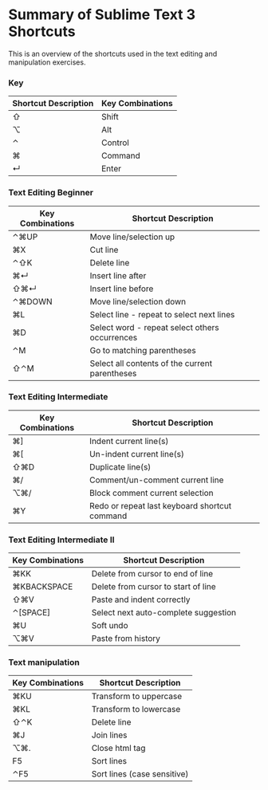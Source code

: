 # Summary of Sublime Text 3 Shortcuts

This is an overview of the shortcuts used in the text editing and manipulation exercises.

### Key
| Shortcut Description            | Key Combinations         |
| ------------------------------- | ------------------------ |
| ⇧ | Shift | 
| ⌥ | Alt | 
| ⌃ | Control |
| ⌘ | Command |
| ↵ | Enter |

### Text Editing Beginner
|      Key Combinations           |   Shortcut Description      |
| ------------------------------- | ------------------------ |
| ⌃⌘UP | Move line/selection up |
| ⌘X | Cut line |
| ⌃⇧K | Delete line
| ⌘↵ | Insert line after |
| ⇧⌘↵ | Insert line before |
| ⌃⌘DOWN | Move line/selection down |
| ⌘L | Select line - repeat to select next lines |
| ⌘D | Select word - repeat select others occurrences |
| ⌃M | Go to matching parentheses |
| ⇧⌃M | Select all contents of the current parentheses |

### Text Editing Intermediate
|      Key Combinations           |   Shortcut Description      |
| ------------------------------- | ------------------------ |
| ⌘] | Indent current line(s) |
| ⌘[ | Un-indent current line(s) |
| ⇧⌘D | Duplicate line(s) |
| ⌘/ | Comment/un-comment current line |
| ⌥⌘/ | Block comment current selection |
| ⌘Y | Redo or repeat last keyboard shortcut command |

### Text Editing Intermediate II
|      Key Combinations           |   Shortcut Description      |
| ------------------------------- | ------------------------ |
| ⌘KK | Delete from cursor to end of line |
| ⌘KBACKSPACE | Delete from cursor to start of line |
| ⇧⌘V | Paste and indent correctly |
| ⌃[SPACE] | Select next auto-complete suggestion |
| ⌘U | Soft undo |
| ⌥⌘V | Paste from history |

### Text manipulation
|      Key Combinations           |   Shortcut Description      |
| ------------------------------- | ------------------------ |
| ⌘KU | Transform to uppercase|
| ⌘KL | Transform to lowercase|
| ⇧⌃K | Delete line|
| ⌘J |Join lines|
| ⌥⌘.| Close html tag|
| F5| Sort lines|
| ⌃F5 |Sort lines (case sensitive)|